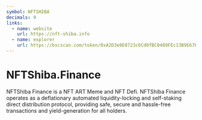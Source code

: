 ```yaml
---
symbol: NFTSHIBA
decimals: 9
links:
  - name: website
    url: https://nft-shiba.info
  - name: explorer
    url: https://bscscan.com/token/0xA2D3e8E0723c6Cd0fBC0409FEc13B9E67B2420bc
---
```


# NFTShiba.Finance

NFTShiba Finance is a NFT ART Meme and NFT Defi. NFTShiba Finance operates as a deflationary automated liquidity-locking and self-staking direct distribution protocol, providing safe, secure and hassle-free transactions and yield-generation for all holders.
